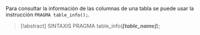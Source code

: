 Para consultar la información de las columnas de una tabla se puede usar la instrucción `PRAGMA table_info();`.

>[!abstract] SINTAXIS
>PRAGMA table\_info(***\[table_name\]***);

